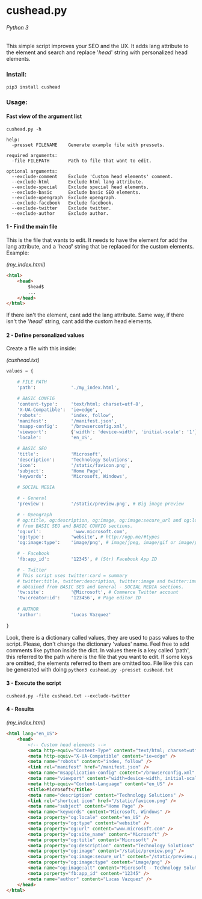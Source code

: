 # cushead.py
###### _Python 3_

This simple script improves your SEO and the UX. It adds lang attribute to the <html> element and search and replace '$head$' string with personalized head elements.

### Install:

`pip3 install cushead`

### Usage:

#### Fast view of the argument list

`cushead.py -h`

```
help:
  -presset FILENAME    Generate example file with pressets.

required arguments:
  -file FILEPATH       Path to file that want to edit.

optional arguments:
  --exclude-comment    Exclude 'Custom head elements' comment.
  --exclude-html       Exclude html lang attribute.
  --exclude-special    Exclude special head elements.
  --exclude-basic      Exclude basic SEO elements.
  --exclude-opengraph  Exclude opengraph.
  --exclude-facebook   Exclude facebook.
  --exclude-twitter    Exclude twitter.
  --exclude-author     Exclude author.
```

#### 1 - Find the main file

This is the file that wants to edit. It needs to have the <html> element for add the lang attribute, and a '$head$' string that be replaced for the custom elements. Example:

_(my_index.html)_
```html
<html> 
    <head>
        $head$
        ...
    </head>
</html>
```

If there isn't the <html> element, cant add the lang attribute. Same way, if there isn't the '$head$' string, cant add the custom head elements.

#### 2 - Define personalized values

Create a file with this inside:

_(cushead.txt)_
```python
values = {

    # FILE PATH
    'path':             './my_index.html',

    # BASIC CONFIG
    'content-type':     'text/html; charset=utf-8',
    'X-UA-Compatible':  'ie=edge',
    'robots':           'index, follow',
    'manifest':         '/manifest.json',
    'msapp-config':     '/browserconfig.xml',
    'viewport':         {'width': 'device-width', 'initial-scale': '1'},
    'locale':           'en_US',

    # BASIC SEO
    'title':            'Microsoft',
    'description':      'Technology Solutions',
    'icon':             '/static/favicon.png',
    'subject':          'Home Page',
    'keywords':         'Microsoft, Windows',

    # SOCIAL MEDIA

    # - General
    'preview':          '/static/preview.png', # Big image preview

    # - Opengraph
    # og:title, og:description, og:image, og:image:secure_url and og:locale obtained
    # from BASIC SEO and BASIC CONFIG sections.
    'og:url':            'www.microsoft.com',
    'og:type':          'website', # http://ogp.me/#types
    'og:image:type':    'image/png', # image/jpeg, image/gif or image/png

    # - Facebook
    'fb:app_id':        '12345', # (Str) Facebook App ID

    # - Twitter
    # This script uses twitter:card = summary
    # twitter:title, twitter:description, twitter:image and twitter:image:alt
    # obtained from BASIC SEO and General - SOCIAL MEDIA sections.
    'tw:site':          '@Microsoft', # Commerce Twitter account
    'tw:creator:id':    '123456', # Page editor ID
    
    # AUTHOR
    'author':           'Lucas Vazquez'
    
}
```

Look, there is a dictionary called values, they are used to pass values to the script. Please, don't change the dictionary 'values' name. Feel free to add comments like python inside the dict. In values there is a key called 'path', this referred to the path where is the file that you want to edit. If some keys are omitted, the elements referred to them are omitted too.
File like this can be generated with doing `python3 cushead.py -presset cushead.txt`

#### 3 - Execute the script

`cushead.py -file cushead.txt --exclude-twitter`

#### 4 - Results

_(my_index.html)_
```html
<html lang="en_US">
    <head>
        <!-- Custom head elements -->
        <meta http-equiv="Content-Type" content="text/html; charset=utf-8" />
        <meta http-equiv="X-UA-Compatible" content="ie=edge" />
        <meta name="robots" content="index, follow" />
        <link rel="manifest" href="/manifest.json" />
        <meta name="msapplication-config" content="/browserconfig.xml" />
        <meta name="viewport" content="width=device-width, initial-scale=1" />
        <meta http-equiv="Content-Language" content="en_US" />
        <title>Microsoft</title>
        <meta name="description" content="Technology Solutions" />
        <link rel="shortcut icon" href="/static/favicon.png" />
        <meta name="subject" content="Home Page" />
        <meta name="keywords" content="Microsoft, Windows" />
        <meta property="og:locale" content="en_US" />
        <meta property="og:type" content="website" />
        <meta property="og:url" content="www.microsoft.com" />
        <meta property="og:site_name" content="Microsoft" />
        <meta property="og:title" content="Microsoft" />
        <meta property="og:description" content="Technology Solutions" />
        <meta property="og:image" content="/static/preview.png" />
        <meta property="og:image:secure_url" content="/static/preview.png" />
        <meta property="og:image:type" content="image/png" />
        <meta name="og:image:alt" content="Microsoft - Technology Solutions" />
        <meta porperty="fb:app_id" content="12345" />
        <meta name="author" content="Lucas Vazquez" />
    </head>
</html>
```
